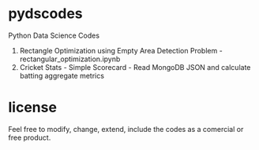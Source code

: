 # pydscodes
Python Data Science Codes

1. Rectangle Optimization using Empty Area Detection Problem - rectangular_optimization.ipynb
2. Cricket Stats - Simple Scorecard - Read MongoDB JSON and calculate batting aggregate metrics

# license
Feel free to modify, change, extend, include the codes as a comercial or free product.
